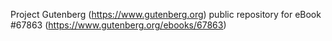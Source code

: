 Project Gutenberg (https://www.gutenberg.org) public repository for
eBook #67863 (https://www.gutenberg.org/ebooks/67863)
